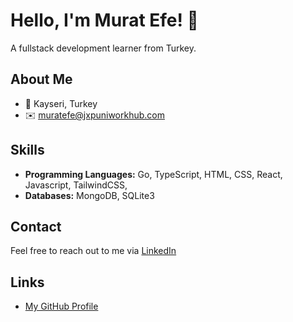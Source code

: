 # Hello, I'm Murat Efe! 👋

A fullstack development learner from Turkey.

## About Me

- 📍 Kayseri, Turkey
- ✉️ muratefe@jxpuniworkhub.com



## Skills

- **Programming Languages:** Go, TypeScript, HTML, CSS, React, Javascript, TailwindCSS, 
- **Databases:** MongoDB, SQLite3

## Contact

Feel free to reach out to me via [LinkedIn](https://www.linkedin.com/in/murat-efe-%C3%A7etin-5331962a9/)

## Links

- [My GitHub Profile](https://github.com/efethecreator)
